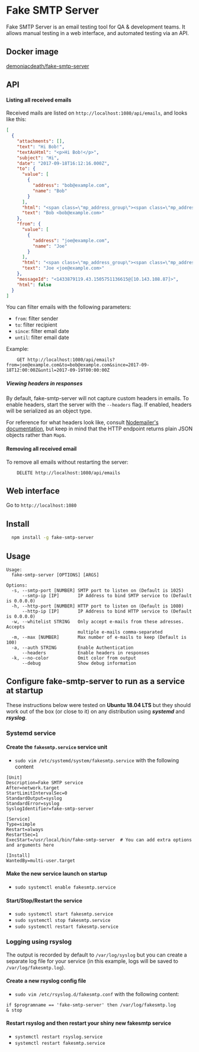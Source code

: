 
# Fake SMTP Server

Fake SMTP Server is an email testing tool for QA & development teams. 
It allows manual testing in a web interface, and automated testing via an API.

## Docker image
[demoniacdeath/fake-smtp-server](https://hub.docker.com/r/demoniacdeath/fake-smtp-server)

## API

#### Listing all received emails

Received mails are listed on `http://localhost:1080/api/emails`, and looks like this:

```json
[
  {
    "attachments": [],
    "text": "Hi Bob!",
    "textAsHtml": "<p>Hi Bob!</p>",
    "subject": "Hi",
    "date": "2017-09-18T16:12:16.000Z",
    "to": {
      "value": [
        {
          "address": "bob@example.com",
          "name": "Bob"
        }
      ],
      "html": "<span class=\"mp_address_group\"><span class=\"mp_address_name\">Bob</span> &lt;<a href=\"mailto:bob@example.com\" class=\"mp_address_email\">bob@example.com</a>&gt;</span>",
      "text": "Bob <bob@example.com>"
    },
    "from": {
      "value": [
        {
          "address": "joe@example.com",
          "name": "Joe"
        }
      ],
      "html": "<span class=\"mp_address_group\"><span class=\"mp_address_name\">Joe</span> &lt;<a href=\"mailto:joe@example.com\" class=\"mp_address_email\">joe@example.com</a>&gt;</span>",
      "text": "Joe <joe@example.com>"
    },
    "messageId": "<1433879119.43.1505751136615@[10.143.108.87]>",
    "html": false
  }
]
```

You can filter emails with the following parameters:

 * `from`: filter sender
 * `to`: filter recipient
 * `since`: filter email date
 * `until`: filter email date
 
Example:

```
    GET http://localhost:1080/api/emails?from=joe@example.com&to=bob@example.com&since=2017-09-18T12:00:00Z&until=2017-09-19T00:00:00Z
```

##### Viewing headers in responses

By default, fake-smtp-server will not capture custom headers in emails. To enable headers, start the server with the `--headers` flag. If enabled, headers will be serialized as an object type. 

For reference for what headers look like, consult [Nodemailer's documentation](https://nodemailer.com/extras/mailparser/#headers-map), but keep in mind that the HTTP endpoint returns plain JSON objects rather than `Map`s.

#### Removing all received email

To remove all emails without restarting the server:
```
    DELETE http://localhost:1080/api/emails
``` 


## Web interface

Go to `http://localhost:1080`

## Install

```bash
  npm install -g fake-smtp-server
```

## Usage

```
Usage:
  fake-smtp-server [OPTIONS] [ARGS]

Options:
  -s, --smtp-port [NUMBER] SMTP port to listen on (Default is 1025)
      --smtp-ip [IP]       IP Address to bind SMTP service to (Default is 0.0.0.0)
  -h, --http-port [NUMBER] HTTP port to listen on (Default is 1080)
      --http-ip [IP]       IP Address to bind HTTP service to (Default is 0.0.0.0)
  -w, --whitelist STRING   Only accept e-mails from these adresses. Accepts
                           multiple e-mails comma-separated
  -m, --max [NUMBER]       Max number of e-mails to keep (Default is 100)
  -a, --auth STRING        Enable Authentication
      --headers            Enable headers in responses
  -k, --no-color           Omit color from output
      --debug              Show debug information
```

## Configure fake-smtp-server to run as a service at startup

These instructions below were tested on **Ubuntu 18.04 LTS** but they should work out of the box (or close to it) on any distribution using ***systemd*** and ***rsyslog***.

### Systemd service

#### Create the `fakesmtp.service` service unit
* `sudo vim /etc/systemd/system/fakesmtp.service` with the following content
```shell
[Unit]
Description=Fake SMTP service
After=network.target
StartLimitIntervalSec=0
StandardOutput=syslog
StandardError=syslog
SyslogIdentifier=fake-smtp-server

[Service]
Type=simple
Restart=always
RestartSec=1
ExecStart=/usr/local/bin/fake-smtp-server  # You can add extra options and arguments here

[Install]
WantedBy=multi-user.target
```

#### Make the new service launch on startup
* `sudo systemctl enable fakesmtp.service`

#### Start/Stop/Restart the service
* `sudo systemctl start fakesmtp.service`
* `sudo systemctl stop fakesmtp.service`
* `sudo systemctl restart fakesmtp.service`

### Logging using rsyslog

The output is recorded by default to `/var/log/syslog` but you can create a separate log file for your service (in this example, logs will be saved to `/var/log/fakesmtp.log`).

#### Create a new **rsyslog** config file
* `sudo vim /etc/rsyslog.d/fakesmtp.conf` with the following content:
```shell
if $programname == 'fake-smtp-server' then /var/log/fakesmtp.log
& stop
```

#### Restart **rsyslog** and then restart your shiny new fakesmtp service
* `systemctl restart rsyslog.service`
* `systemctl restart fakesmtp.service`
